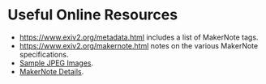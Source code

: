 # Useful Online Resources

* <https://www.exiv2.org/metadata.html> includes a list of MakerNote tags.
* <https://www.exiv2.org/makernote.html> notes on the various MakerNote specifications.
* [Sample JPEG Images](https://exiftool.org/sample_images.html).
* [MakerNote Details](https://exiftool.org/makernote_types.html).